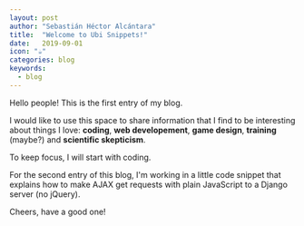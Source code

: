 ```yaml
---
layout: post
author: "Sebastián Héctor Alcántara"
title:  "Welcome to Ubi Snippets!"
date:   2019-09-01
icon: "☕️"
categories: blog
keywords:
  - blog
---
```


Hello people! This is the first entry of my blog.

I would like to use this space to share information that I find to be interesting about things I love: **coding**, **web developement**, **game design**, **training** (maybe?) and **scientific skepticism**.

<!-- more -->

To keep focus, I will start with coding.

For the second entry of this blog, I'm working in a little code snippet that explains how to make AJAX get requests with plain JavaScript to a Django server (no jQuery).

Cheers, have a good one!